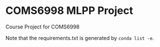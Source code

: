 # COMS6998 MLPP Project
Course Project for COMS6998

Note that the requirements.txt is generated by ```conda list -e```.
